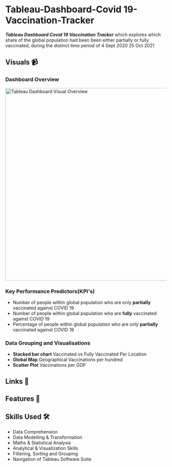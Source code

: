 # Tableau-Dashboard-Covid 19-Vaccination-Tracker
***Tableau Dashboard Covid 19 Vaccination Tracker*** which explores which share of the global population had been been either partially or fully vaccinated, during the distinct time period of 4 Sept 2020 25 Oct 2021

## Visuals 📹
### Dashboard Overview


<img src="https://media.giphy.com/media/YglQYgi0kd2TqcESwY/giphy.gif" width="600" alt="Tableau Dashboard Visual Overview"/>



### Key Performance Predictors(KPI's)
- Number of people within global population who are only **partially** vaccinated against COVID 19
- Number of people within global population who are **fully** vaccinated against COVID 19
- Percentage of people within global population who are only **partially** vaccinated against COVID 19

### Data Grouping and Visualisations
- **Stacked bar chart** Vaccinated vs Fully Vaccinated Per Location
- **Global Map** Geographical Vaccinations per hundred 
- **Scatter Plot** Vaccinations per GDP


## Links 🔗



## Features 🌊



## Skills Used 🛠
- Data Comprehension
- Data Modelling & Transformation
- Maths & Statistical Analysis
- Analytical & Visualization Skills
- Filtering, Sorting and Grouping
- Navigation of Tableau Software Suite
